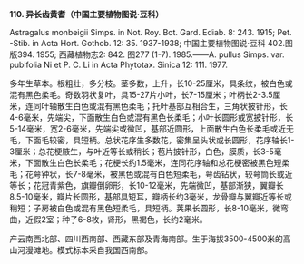 **110. 异长齿黄耆（中国主要植物图说·豆科）**

Astragalus monbeigii Simps. in Not. Roy. Bot. Gard. Ediab. 8: 243. 1915; Pet. -Stib. in Acta Hort. Gothob. 12: 35. 1937-1938; 中国主要植物图说·豆科 402.图版394. 1955; 西藏植物志2: 842. 图277 (1-7). 1985.——A. pullus Simps. var. pubifolia Ni et P. C. Li in Acta Phytotax. Sinica 12: 111. 1977.

多年生草本。根粗壮，多分枝。茎多数，上升，长10-25厘米，具条纹，被白色或混有黑色柔毛。奇数羽状复叶，具15-27片小叶，长7-15厘米；叶柄长2-3.5厘米，连同叶轴散生白色或混有黑色柔毛；托叶基部互相合生，三角状披针形，长4-6毫米，先端尖，下面散生白色或混有黑色长柔毛；小叶长圆形或宽披针形，长5-14毫米，宽2-6毫米，先端尖或微凹，基部近圆形，上面散生白色长柔毛或近无毛，下面毛较密，具短柄。总状花序生多数花，密集呈头状或长圆形，花序轴长1-3厘米；总花梗腋生，与叶近等长或稍长；苞片披针形，白色，膜质，长3-5毫米，下面散生白色长柔毛；花梗长约1.5毫米，连同花序轴和总花梗密被黑色短柔毛；花萼钟状，长7-8毫米，被黑色或混有白色短柔毛，萼齿钻状，较萼筒长或近等长；花冠青紫色，旗瓣倒卵形，长10-12毫米，先端微凹，基部渐狭，翼瓣长8.5-10毫米，瓣片长圆形，基部具短耳，瓣柄长约3毫米，龙骨瓣与翼瓣近等长或稍短；子房被白色或混有黑色短柔毛，具短柄。荚果长圆形，长8-10毫米，微弯曲，近假2室；种子6-8枚，肾形，黑褐色，长约2毫米。

产云南西北部、四川西南部、西藏东部及青海南部。生于海拔3500-4500米的高山河漫滩地。模式标本采自我国西南部。
